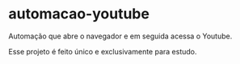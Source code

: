 # automacao-youtube
Automação que abre o navegador e em seguida acessa o Youtube.

Esse projeto é feito único e exclusivamente para estudo. 


